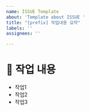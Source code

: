 ```yaml
---
name: ISSUE Template
about: 'Template about ISSUE '
title: "[prefix] 작업내용 요약"
labels: ''
assignees: ''

---
```


# 📌 작업 내용
- 작업1
- 작업2
- 작업3

